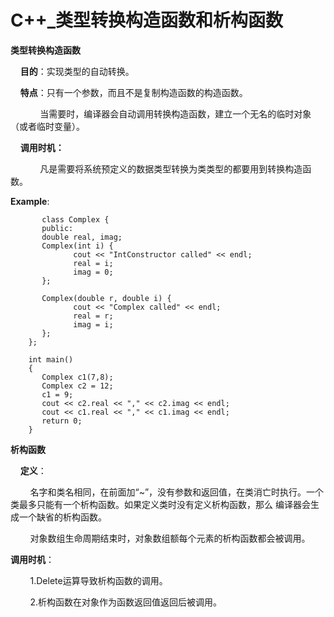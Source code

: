  # C++_类型转换构造函数和析构函数

**类型转换构造函数**

&nbsp;&nbsp;&nbsp;&nbsp;**目的**：实现类型的自动转换。

&nbsp;&nbsp;&nbsp;&nbsp;**特点**：只有一个参数，而且不是复制构造函数的构造函数。

&nbsp;&nbsp;&nbsp;&nbsp;&nbsp;&nbsp;&nbsp;&nbsp;&nbsp;&nbsp;&nbsp;&nbsp;当需要时，编译器会自动调用转换构造函数，建立一个无名的临时对象（或者临时变量）。

&nbsp;&nbsp;&nbsp;&nbsp;**调用时机：**

&nbsp;&nbsp;&nbsp;&nbsp;&nbsp;&nbsp;&nbsp;&nbsp;&nbsp;&nbsp;&nbsp;&nbsp;凡是需要将系统预定义的数据类型转换为类类型的都要用到转换构造函数。

**Example**:
```
       class Complex {
       public:
       double real, imag;
       Complex(int i) {
              cout << "IntConstructor called" << endl;
              real = i;
              imag = 0;
       };

       Complex(double r, double i) {
              cout << "Complex called" << endl;
              real = r;
              imag = i;
       };
    };

    int main()
    {
       Complex c1(7,8);
       Complex c2 = 12;
       c1 = 9;
       cout << c2.real << "," << c2.imag << endl;
       cout << c1.real << "," << c1.imag << endl;
       return 0;
    }
```

**析构函数**

 &nbsp;&nbsp;&nbsp;&nbsp;**定义**：

&nbsp;&nbsp;&nbsp;&nbsp;&nbsp;&nbsp;&nbsp;&nbsp;名字和类名相同，在前面加“~”，没有参数和返回值，在类消亡时执行。一个类最多只能有一个析构函数。如果定义类时没有定义析构函数，那么                 编译器会生成一个缺省的析构函数。

 &nbsp;&nbsp;&nbsp;&nbsp;&nbsp;&nbsp;&nbsp;&nbsp;对象数组生命周期结束时，对象数组额每个元素的析构函数都会被调用。

 **调用时机**：

&nbsp;&nbsp;&nbsp;&nbsp;&nbsp;&nbsp;&nbsp;&nbsp;1.Delete运算导致析构函数的调用。

&nbsp;&nbsp;&nbsp;&nbsp;&nbsp;&nbsp;&nbsp;&nbsp;2.析构函数在对象作为函数返回值返回后被调用。